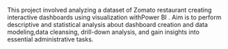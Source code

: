 This project involved analyzing a dataset of Zomato restaurant creating interactive dashboards using visualization withPower BI .
Aim is to perform descriptive and statistical analysis about dashboard creation and data modeling,data cleansing, drill-down analysis,
and gain insights into essential administrative tasks.

